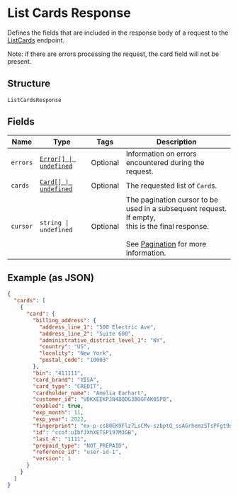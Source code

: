 
# List Cards Response

Defines the fields that are included in the response body of
a request to the [ListCards](#endpoint-cards-listcards) endpoint.

Note: if there are errors processing the request, the card field will not be
present.

## Structure

`ListCardsResponse`

## Fields

| Name | Type | Tags | Description |
|  --- | --- | --- | --- |
| `errors` | [`Error[] \| undefined`](/doc/models/error.md) | Optional | Information on errors encountered during the request. |
| `cards` | [`Card[] \| undefined`](/doc/models/card.md) | Optional | The requested list of `Card`s. |
| `cursor` | `string \| undefined` | Optional | The pagination cursor to be used in a subsequent request. If empty,<br>this is the final response.<br><br>See [Pagination](https://developer.squareup.com/docs/basics/api101/pagination) for more information. |

## Example (as JSON)

```json
{
  "cards": [
    {
      "card": {
        "billing_address": {
          "address_line_1": "500 Electric Ave",
          "address_line_2": "Suite 600",
          "administrative_district_level_1": "NY",
          "country": "US",
          "locality": "New York",
          "postal_code": "10003"
        },
        "bin": "411111",
        "card_brand": "VISA",
        "card_type": "CREDIT",
        "cardholder_name": "Amelia Earhart",
        "customer_id": "VDKXEEKPJN48QDG3BGGFAK05P8",
        "enabled": true,
        "exp_month": 11,
        "exp_year": 2022,
        "fingerprint": "ex-p-cs80EK9Flz7LsCMv-szbptQ_ssAGrhemzSTsPFgt9nzyE6t7okiLIQc-qw_quqKX4Q",
        "id": "ccof:uIbfJXhXETSP197M3GB",
        "last_4": "1111",
        "prepaid_type": "NOT_PREPAID",
        "reference_id": "user-id-1",
        "version": 1
      }
    }
  ]
}
```

